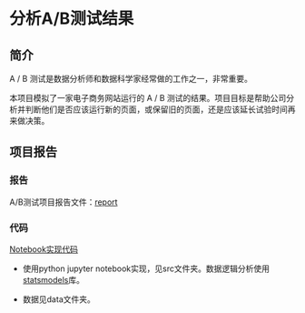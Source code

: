 # 分析A/B测试结果

## 简介

A / B 测试是数据分析师和数据科学家经常做的工作之一，非常重要。

本项目模拟了一家电子商务网站运行的 A / B 测试的结果。项目目标是帮助公司分析并判断他们是否应该运行新的页面，或保留旧的页面，还是应该延长试验时间再来做决策。

## 项目报告

### 报告

A/B测试项目报告文件：[report](report.html)

### 代码

[Notebook实现代码](src/Investigate_a_Dataset-zh.ipynb)

- 使用python jupyter notebook实现，见src文件夹。数据逻辑分析使用[statsmodels](https://www.statsmodels.org/stable/index.html)库。

- 数据见data文件夹。